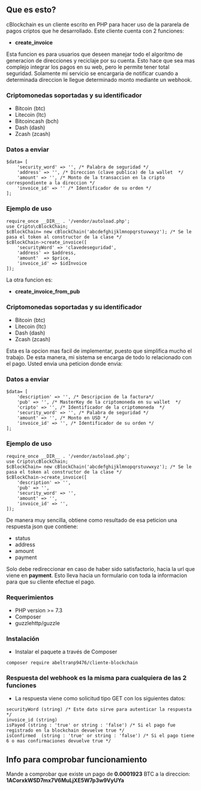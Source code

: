 
## Que es esto?
cBlockchain es un cliente escrito en PHP para hacer uso de la pararela de pagos criptos que he desarrollado. Este cliente cuenta con 2 funciones:

- **create_invoice**

Esta funcion es para usuarios que deseen manejar todo el algoritmo de generacion de direcciones y reciclaje por su cuenta. Esto hace que sea mas complejo integrar los pagos en su web, pero le permite tener total seguridad. Solamente mi servicio se encargaria de notificar cuando a determinada direccion le llegue determinado monto mediante un webhook.

### Criptomonedas soportadas y su identificador

- Bitcoin (btc)
- Litecoin (ltc)
- Bitcoincash (bch)
- Dash (dash)
- Zcash (zcash)

### Datos a enviar

```
$data= [   
    'security_word' => '', /* Palabra de seguridad */
    'address' => '', /* Direccion (clave publica) de la wallet  */
    'amount' => '', /* Monto de la transaccion en la cripto correspondiente a la direccion */
    'invoice_id' => '' /* Identificador de su orden */
];

```

### Ejemplo de uso 

```
require_once __DIR__ . '/vendor/autoload.php';
use Cripto\cBlockChain;
$cBlockChain= new cBlockChain('abcdefghijklmnopqrstuvwxyz'); /* Se le pasa el token al constructor de la clase */
$cBlockChain->create_invoice([
    'securityWord' => 'clavedeseguridad',
    'address' => $address,
    'amount'  => $price,
    'invoice_id' => $idInvoice
]);

```

La otra funcion es:

- **create_invoice_from_pub**

### Criptomonedas soportadas y su identificador

- Bitcoin (btc)
- Litecoin (ltc)
- Dash (dash)
- Zcash (zcash)

Esta es la opcion mas facil de implementar, puesto que simplifica mucho el trabajo. De esta manera, mi sistema se encarga de todo lo relacionado con el pago. Usted envia una peticion donde envia:

### Datos a enviar

```
$data= [   
    'description' => '', /* Descripcion de la factura*/
    'pub' => '', /* MasterKey de la criptomoneda en su wallet  */
    'cripto' => '', /* Identificador de la criptomoneda  */
    'security_word' => '', /* Palabra de seguridad */
    'amount' => '', /* Monto en USD */
    'invoice_id' => '', /* Identificador de su orden */
];

```

### Ejemplo de uso 

```
require_once __DIR__ . '/vendor/autoload.php';
use Cripto\cBlockChain;
$cBlockChain= new cBlockChain('abcdefghijklmnopqrstuvwxyz'); /* Se le pasa el token al constructor de la clase */
$cBlockChain->create_invoice([
    'description' => '',
    'pub' => '',
    'security_word' => '',
    'amount' => '',
    'invoice_id' => '',
]);

```

De manera muy sencilla, obtiene como resultado de esa peticion una respuesta json que contiene:

- status
- address
- amount
- payment

Solo debe redireccionar en caso de haber sido satisfactorio, hacia la url que viene en **payment**. Esto lleva hacia un formulario con toda la informacion para que su cliente efectue el pago.


### Requerimientos

- PHP version >= 7.3
- Composer
- guzzlehttp/guzzle



### Instalación
- Instalar el paquete a través de Composer

```
composer require abeltranp9476/cliente-blockchain
```



### Respuesta del webhook es la misma para cualquiera de las 2 funciones

- La respuesta viene como solicitud tipo GET con los siguientes datos:

```
securityWord (string) /* Este dato sirve para autenticar la respuesta */
invoice_id (string) 
isPayed (string : 'true' or string : 'false') /* Si el pago fue registrado en la blockchain devuelve true */
isConfirmed  (string : 'true' or string : 'false') /* Si el pago tiene 6 o mas confirmaciones devuelve true */

```

## Info para comprobar funcionamiento

Mande a comprobar que existe un pago de **0.0001923** BTC a la direccion: **1ACorxkWSD7mx7V6MuLjXE5W7p3w9VyUYa**